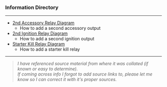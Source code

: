 ### Information Directory ###
---
* [2nd Accessory Relay Diagram](2nd%20Accessory%20Relay%20Diagram%20%28FT-7032%29.pdf)
  * How to add a second accessory output
* [2nd Ignition Relay Diagram](2nd%20Ignition%20Relay%20Diagram%20%28FT-7033%29.pdf)
  * How to add a second ignition output
* [Starter Kill Relay Diagram](Starter%20Kill%20Relay%20Diagram%20%28FT-7034%29.pdf)
  * How to add a starter kill relay
---
> _I have referenced source material from where it was collated (if known or easy to determine). <br>If coming across info I forgot to add source links to, please let me know so I can correct it with it's proper sources._   
